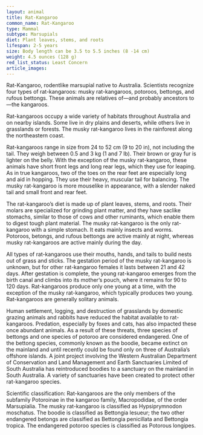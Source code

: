 ```yaml
---
layout: animal
title: Rat-Kangaroo
common_name: Rat-Kangaroo
type: Mammal
subtype: Marsupials
diet: Plant leaves, stems, and roots
lifespan: 2-5 years
size: Body length can be 3.5 to 5.5 inches (8 -14 cm)
weight: 4.5 ounces (128 g)
red_list_status: Least Concern
article_images: 
---
```


Rat-Kangaroo, rodentlike marsupial native to Australia. Scientists recognize four types of rat-kangaroos: musky rat-kangaroos, potoroos, bettongs, and rufous bettongs. These animals are relatives of—and probably ancestors to—the kangaroos.

Rat-kangaroos occupy a wide variety of habitats throughout Australia and on nearby islands. Some live in dry plains and deserts, while others live in grasslands or forests. The musky rat-kangaroo lives in the rainforest along the northeastern coast.

Rat-kangaroos range in size from 24 to 52 cm (9 to 20 in), not including the tail. They weigh between 0.5 and 3 kg (1 and 7 lb). Their brown or gray fur is lighter on the belly. With the exception of the musky rat-kangaroo, these animals have short front legs and long rear legs, which they use for leaping. As in true kangaroos, two of the toes on the rear feet are especially long and aid in hopping. They use their heavy, muscular tail for balancing. The musky rat-kangaroo is more mouselike in appearance, with a slender naked tail and small front and rear feet.

The rat-kangaroo’s diet is made up of plant leaves, stems, and roots. Their molars are specialized for grinding plant matter, and they have saclike stomachs, similar to those of cows and other ruminants, which enable them to digest tough plant material. The musky rat-kangaroo is the only rat-kangaroo with a simple stomach. It eats mainly insects and worms. Potoroos, betongs, and rufous bettongs are active mainly at night, whereas musky rat-kangaroos are active mainly during the day.

All types of rat-kangaroos use their mouths, hands, and tails to build nests out of grass and sticks. The gestation period of the musky rat-kangaroo is unknown, but for other rat-kangaroo females it lasts between 21 and 42 days. After gestation is complete, the young rat-kangaroo emerges from the birth canal and climbs into its mother’s pouch, where it remains for 90 to 120 days. Rat-kangaroos produce only one young at a time, with the exception of the musky rat-kangaroo, which typically produces two young. Rat-kangaroos are generally solitary animals.

Human settlement, logging, and destruction of grasslands by domestic grazing animals and rabbits have reduced the habitat available to rat-kangaroos. Predation, especially by foxes and cats, has also impacted these once abundant animals. As a result of these threats, three species of bettongs and one species of potoroo are considered endangered. One of the bettong species, commonly known as the boodie, became extinct on the mainland and until recently could be found only on three of Australia’s offshore islands. A joint project involving the Western Australian Department of Conservation and Land Management and Earth Sanctuaries Limited of South Australia has reintroduced boodies to a sanctuary on the mainland in South Australia. A variety of sanctuaries have been created to protect other rat-kangaroo species.

Scientific classification: Rat-kangaroos are the only members of the subfamily Potoroinae in the kangaroo family, Macropodidae, of the order Marsupialia. The musky rat-kangaroo is classified as Hypsiprymnodon moschatus. The boodie is classified as Bettongia lesueur; the two other endangered betongs are classified as Bettongia penicillata and Bettongia tropica. The endangered potoroo species is classified as Potorous longipes.
